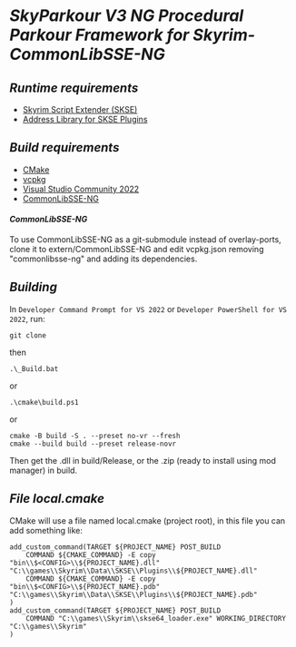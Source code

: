 # ***SkyParkour V3 NG Procedural Parkour Framework for Skyrim- CommonLibSSE-NG***

## ***Runtime requirements***

- [Skyrim Script Extender (SKSE)](https://skse.silverlock.org/)
- [Address Library for SKSE Plugins](https://www.nexusmods.com/skyrimspecialedition/mods/32444)

## ***Build requirements***

- [CMake](https://cmake.org/)
- [vcpkg](https://vcpkg.io/en/)
- [Visual Studio Community 2022](https://visualstudio.microsoft.com/vs/community/)
- [CommonLibSSE-NG](https://github.com/alandtse/CommonLibVR/tree/ng)

#### ***CommonLibSSE-NG***

To use CommonLibSSE-NG as a git-submodule instead of overlay-ports, clone it to extern/CommonLibSSE-NG and edit vcpkg.json removing "commonlibsse-ng" and adding its dependencies.

## ***Building***

In `Developer Command Prompt for VS 2022` or `Developer PowerShell for VS 2022`, run:

~~~
git clone
~~~

then

~~~
.\_Build.bat
~~~

or

~~~
.\cmake\build.ps1
~~~

or

~~~
cmake -B build -S . --preset no-vr --fresh
cmake --build build --preset release-novr
~~~

Then get the .dll in build/Release, or the .zip (ready to install using mod manager) in build.

## ***File local.cmake***

CMake will use a file named local.cmake (project root), in this file you can add something like:

~~~
add_custom_command(TARGET ${PROJECT_NAME} POST_BUILD
    COMMAND ${CMAKE_COMMAND} -E copy "bin\\$<CONFIG>\\${PROJECT_NAME}.dll" "C:\\games\\Skyrim\\Data\\SKSE\\Plugins\\${PROJECT_NAME}.dll"
    COMMAND ${CMAKE_COMMAND} -E copy "bin\\$<CONFIG>\\${PROJECT_NAME}.pdb" "C:\\games\\Skyrim\\Data\\SKSE\\Plugins\\${PROJECT_NAME}.pdb"
)
add_custom_command(TARGET ${PROJECT_NAME} POST_BUILD
    COMMAND "C:\\games\\Skyrim\\skse64_loader.exe" WORKING_DIRECTORY "C:\\games\\Skyrim"
)
~~~
